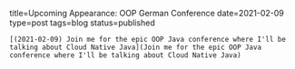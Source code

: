 
title=Upcoming Appearance: OOP German Conference
date=2021-02-09
type=post
tags=blog
status=published
~~~~~~
[(2021-02-09) Join me for the epic OOP Java conference where I'll be talking about Cloud Native Java](Join me for the epic OOP Java conference where I'll be talking about Cloud Native Java) 
            